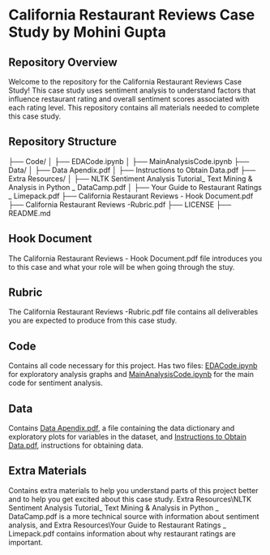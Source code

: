 # California Restaurant Reviews Case Study by Mohini Gupta

## Repository Overview
Welcome to the repository for the California Restaurant Reviews Case Study! This case study uses sentiment analysis to understand factors that influence restaurant rating and overall sentiment scores associated with each rating level. This repository contains all materials needed to complete this case study.

## Repository Structure
├── Code/
│   ├── EDACode.ipynb
│   ├── MainAnalysisCode.ipynb
├── Data/
│   ├── Data Apendix.pdf
│   ├── Instructions to Obtain Data.pdf
├── Extra Resources/
│   ├── NLTK Sentiment Analysis Tutorial_ Text Mining & Analysis in Python _ DataCamp.pdf
│   ├── Your Guide to Restaurant Ratings _ Limepack.pdf
├── California Restaurant Reviews - Hook Document.pdf
├── California Restaurant Reviews -Rubric.pdf
├── LICENSE
├── README.md


## Hook Document
The California Restaurant Reviews - Hook Document.pdf file introduces you to this case and what your role will be when going through the stuy.

## Rubric 
The California Restaurant Reviews -Rubric.pdf file contains all deliverables you are expected to produce from this case study.

## Code
Contains all code necessary for this project. Has two files: [EDACode.ipynb](https://github.com/rde6mn/DS4002-CS3/blob/main/Code/EDACode.ipynb) for exploratory analysis graphs and [MainAnalysisCode.ipynb](https://github.com/rde6mn/DS4002-CS3/blob/main/Code/MainAnalysisCode.ipynb) for the main code for sentiment analysis.

## Data
Contains [Data Apendix.pdf](https://github.com/rde6mn/DS4002-CS3/blob/main/Data/Data%20Appendix.pdf), a file containing the data dictionary and exploratory plots for variables in the dataset, and [Instructions to Obtain Data.pdf](https://github.com/rde6mn/DS4002-CS3/blob/main/Data/Instructions%20to%20Obtain%20Data.pdf), instructions for obtaining data.

## Extra Materials
Contains extra materials to help you understand parts of this project better and to help you get excited about this case study. Extra Resources\NLTK Sentiment Analysis Tutorial_ Text Mining & Analysis in Python _ DataCamp.pdf is a more technical source with information about sentiment analysis, and Extra Resources\Your Guide to Restaurant Ratings _ Limepack.pdf contains information about why restaurant ratings are important.
